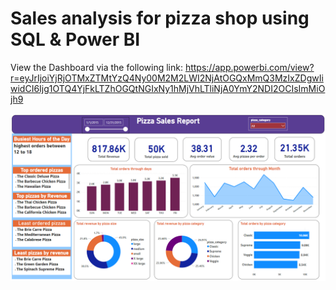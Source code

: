 # Sales analysis for pizza shop using SQL & Power BI

View the Dashboard via the following link: https://app.powerbi.com/view?r=eyJrIjoiYjRjOTMxZTMtYzQ4Ny00M2M2LWI2NjAtOGQxMmQ3MzIxZDgwIiwidCI6Ijg1OTQ4YjFkLTZhOGQtNGIxNy1hMjVhLTliNjA0YmY2NDI2OCIsImMiOjh9

![Dashboard Snapshot](pizza_sales_report_snap.png)

